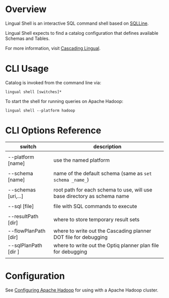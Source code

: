 # Overview

Lingual Shell is an interactive SQL command shell based on [SQLLine](http://sqlline.sourceforge.net).

Lingual Shell expects to find a catalog configuration that defines available Schemas and Tables.

For more information, visit [Cascading Lingual](http://cascading.org/lingual).

# CLI Usage

Catalog is invoked from the command line via:

    lingual shell [switches]*

To start the shell for running queries on Apache Hadoop:

    lingual shell --platform hadoop

# CLI Options Reference

| switch               | description
| -------------------- | -----------
|                      |
| --platform [name]    | use the named platform
|                      |
| --schema [name]      | name of the default schema (same as `set schema _name_`)
|                      |
| --schemas [uri,...]  | root path for each schema to use, will use base directory as schema name
|                      |
| --sql [file]         | file with SQL commands to execute
|                      |
| --resultPath [dir]   | where to store temporary result sets
| --flowPlanPath [dir] | where to write out the Cascading planner DOT file for debugging
| --sqlPlanPath [dir ] | where to write out the Optiq planner plan file for debugging
|                      |

# Configuration

See [Configuring Apache Hadoop](hadoop.md) for using with a Apache Hadoop cluster.